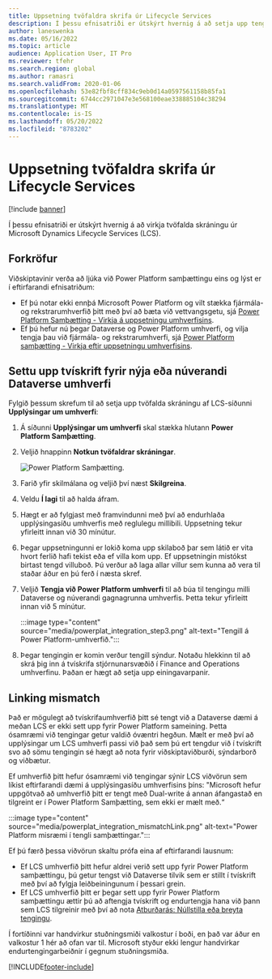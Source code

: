 ```yaml
---
title: Uppsetning tvöfaldra skrifa úr Lifecycle Services
description: Í þessu efnisatriði er útskýrt hvernig á að setja upp tengingu tvöfaldrar skráningar úr Microsoft Dynamics Lifecycle Services (LCS).
author: laneswenka
ms.date: 05/16/2022
ms.topic: article
audience: Application User, IT Pro
ms.reviewer: tfehr
ms.search.region: global
ms.author: ramasri
ms.search.validFrom: 2020-01-06
ms.openlocfilehash: 53e82fbf8cff834c9eb0d14a0597561158b85fa1
ms.sourcegitcommit: 6744cc2971047e3e568100eae338885104c38294
ms.translationtype: MT
ms.contentlocale: is-IS
ms.lasthandoff: 05/20/2022
ms.locfileid: "8783202"
---
```

# <a name="dual-write-setup-from-lifecycle-services"></a>Uppsetning tvöfaldra skrifa úr Lifecycle Services

[!include [banner](../../includes/banner.md)]



Í þessu efnisatriði er útskýrt hvernig á að virkja tvöfalda skráningu úr Microsoft Dynamics Lifecycle Services (LCS).

## <a name="prerequisites"></a>Forkröfur

Viðskiptavinir verða að ljúka við Power Platform samþættingu eins og lýst er í eftirfarandi efnisatriðum:

- Ef þú notar ekki ennþá Microsoft Power Platform og vilt stækka fjármála- og rekstrarumhverfið þitt með því að bæta við vettvangsgetu, sjá [Power Platform Samþætting - Virkja á uppsetningu umhverfisins](../../power-platform/enable-power-platform-integration.md#enable-during-deploy).
- Ef þú hefur nú þegar Dataverse og Power Platform umhverfi, og vilja tengja þau við fjármála- og rekstrarumhverfi, sjá [Power Platform samþætting - Virkja eftir uppsetningu umhverfisins](../../power-platform/enable-power-platform-integration.md#enable-after-deploy).

## <a name="set-up-dual-write-for-new-or-existing-dataverse-environments"></a>Settu upp tvískrift fyrir nýja eða núverandi Dataverse umhverfi

Fylgið þessum skrefum til að setja upp tvöfalda skráningu af LCS-síðunni **Upplýsingar um umhverfi**:

1. Á síðunni **Upplýsingar um umhverfi** skal stækka hlutann **Power Platform Samþætting**.

2. Veljið hnappinn **Notkun tvöfaldrar skráningar**.

    ![Power Platform Samþætting.](media/powerplat_integration_step2.png)

3. Farið yfir skilmálana og veljið því næst **Skilgreina**.

4. Veldu **Í lagi** til að halda áfram.

5. Hægt er að fylgjast með framvindunni með því að endurhlaða upplýsingasíðu umhverfis með reglulegu millibili. Uppsetning tekur yfirleitt innan við 30 mínútur.  

6. Þegar uppsetningunni er lokið koma upp skilaboð þar sem látið er vita hvort ferlið hafi tekist eða ef villa kom upp. Ef uppsetningin mistókst birtast tengd villuboð. Þú verður að laga allar villur sem kunna að vera til staðar áður en þú ferð í næsta skref.

7. Veljið **Tengja við Power Platform umhverfi** til að búa til tengingu milli Dataverse og núverandi gagnagrunna umhverfis. Þetta tekur yfirleitt innan við 5 mínútur.

    :::image type="content" source="media/powerplat_integration_step3.png" alt-text="Tengill á Power Platform-umhverfið.":::

8. Þegar tengingin er komin verður tengill sýndur. Notaðu hlekkinn til að skrá þig inn á tvískrifa stjórnunarsvæðið í Finance and Operations umhverfinu. Þaðan er hægt að setja upp einingavarpanir.

## <a name="linking-mismatch"></a>Linking mismatch

Það er mögulegt að tvískrifaumhverfið þitt sé tengt við a Dataverse dæmi á meðan LCS er ekki sett upp fyrir Power Platform sameining. Þetta ósamræmi við tengingar getur valdið óvæntri hegðun. Mælt er með því að upplýsingar um LCS umhverfi passi við það sem þú ert tengdur við í tvískrift svo að sömu tengingin sé hægt að nota fyrir viðskiptaviðburði, sýndarborð og viðbætur.

Ef umhverfið þitt hefur ósamræmi við tengingar sýnir LCS viðvörun sem líkist eftirfarandi dæmi á upplýsingasíðu umhverfisins þíns: "Microsoft hefur uppgötvað að umhverfið þitt er tengt með Dual-write á annan áfangastað en tilgreint er í Power Platform Samþætting, sem ekki er mælt með.“

:::image type="content" source="media/powerplat_integration_mismatchLink.png" alt-text="Power Platform misræmi í tengli samþættingar.":::

Ef þú færð þessa viðvörun skaltu prófa eina af eftirfarandi lausnum:

- Ef LCS umhverfið þitt hefur aldrei verið sett upp fyrir Power Platform samþættingu, þú getur tengst við Dataverse tilvik sem er stillt í tvískrift með því að fylgja leiðbeiningunum í þessari grein.
- Ef LCS umhverfið þitt er þegar sett upp fyrir Power Platform samþættingu ættir þú að aftengja tvískrift og endurtengja hana við þann sem LCS tilgreinir með því að nota [Atburðarás: Núllstilla eða breyta tengingu](relink-environments.md#scenario-reset-or-change-linking).

Í fortíðinni var handvirkur stuðningsmiði valkostur í boði, en það var áður en valkostur 1 hér að ofan var til.  Microsoft styður ekki lengur handvirkar endurtengingarbeiðnir í gegnum stuðningsmiða.

[!INCLUDE[footer-include](../../../../includes/footer-banner.md)]

